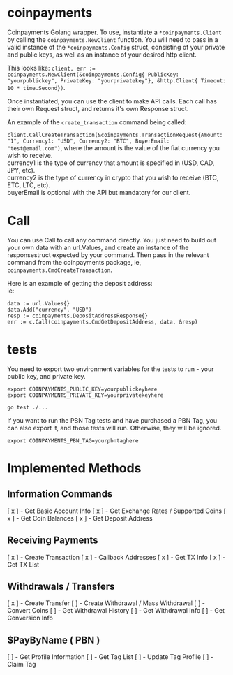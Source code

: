 # coinpayments

Coinpayments Golang wrapper. To use, instantiate a `*coinpayments.Client` by calling the `coinpayments.NewClient` function. You will need to pass in a valid instance of
the `*coinpayments.Config` struct, consisting of your private and public keys, as well as an instance of your desired http client.  
  
This looks like: 
`client, err := coinpayments.NewClient(&coinpayments.Config{ PublicKey: "yourpublickey", PrivateKey: "yourprivatekey"}, &http.Client{ Timeout: 10 * time.Second})`.
  
Once instantiated, you can use the client to make API calls. Each call has their own Request struct, and returns it's own Response struct.

An example of the `create_transaction` command being called:  

  `client.CallCreateTransaction(&coinpayments.TransactionRequest{Amount: "1", Currency1: "USD", Currency2: "BTC", BuyerEmail: "test@email.com")`, where the amount is the value of the fiat currency you wish to receive.  
  currency1 is the type of currency that amount is specified in (USD, CAD, JPY, etc).  
  currency2 is the type of currency in crypto that you wish to receive (BTC, ETC, LTC, etc).  
  buyerEmail is optional with the API but mandatory for our client.  

# Call
You can use Call to call any command directly.
You just need to build out your own data with an url.Values, and create an instance of the responsestruct expected by your command. Then pass in the relevant
command from the coinpayments package, ie, `coinpayments.CmdCreateTransaction`.

Here is an example of getting the deposit address:  
ie: 
```
data := url.Values{}
data.Add("currency", "USD")
resp := coinpayments.DepositAddressResponse{}
err := c.Call(coinpayments.CmdGetDepositAddress, data, &resp)
```

# tests

You need to export two environment variables for the tests to run - your public key, and private key.  
```
export COINPAYMENTS_PUBLIC_KEY=yourpublickeyhere
export COINPAYMENTS_PRIVATE_KEY=yourprivatekeyhere

go test ./...
```

If you want to run the PBN Tag tests and have purchased a PBN Tag, you can also export it, and those tests will run. Otherwise, they will be ignored.

```
export COINPAYMENTS_PBN_TAG=yourpbntaghere
```


# Implemented Methods

## Information Commands
[ x ] - Get Basic Account Info
[ x ] - Get Exchange Rates / Supported Coins
[ x ] - Get Coin Balances
[ x ] - Get Deposit Address

## Receiving Payments
[ x ] - Create Transaction
[ x ] - Callback Addresses
[ x ] - Get TX Info
[ x ] - Get TX List

## Withdrawals / Transfers
[ x ] - Create Transfer
[ ] - Create Withdrawal / Mass Withdrawal
[ ] - Convert Coins
[ ] - Get Withdrawal History
[ ] - Get Withdrawal Info
[ ] - Get Conversion Info

## $PayByName ( PBN )
[ ] - Get Profile Information
[ ] - Get Tag List
[ ] - Update Tag Profile
[ ] - Claim Tag